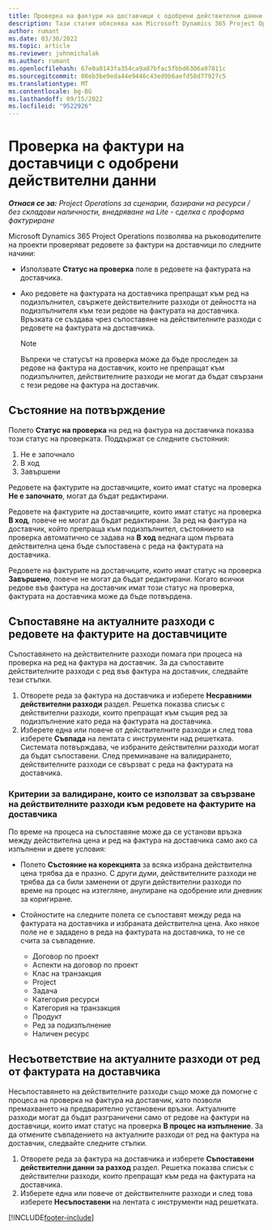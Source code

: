 ```yaml
---
title: Проверка на фактури на доставчици с одобрени действителни данни
description: Тази статия обяснява как Microsoft Dynamics 365 Project Operations позволява на ръководителите на проекти да проверят фактурите на доставчиците с действителните данни, които са одобрени, тъй като изпълнителите са извършили работа и са записали време, както и разходите и материалите, използвани от членовете на екипа на проекта.
author: rumant
ms.date: 03/30/2022
ms.topic: article
ms.reviewer: johnmichalak
ms.author: rumant
ms.openlocfilehash: 67e0a0143fa354ca9a87bfac5fbbd6306a97811c
ms.sourcegitcommit: 08eb3be9eda44e9446c43ed9b6aefd58d77927c5
ms.translationtype: MT
ms.contentlocale: bg-BG
ms.lasthandoff: 09/15/2022
ms.locfileid: "9522926"
---
```

# <a name="verification-of-vendor-invoices-with-approved-actuals"></a>Проверка на фактури на доставчици с одобрени действителни данни

_**Отнася се за:** Project Operations за сценарии, базирани на ресурси / без складови наличности, внедряване на Lite - сделка с проформа фактуриране_

Microsoft Dynamics 365 Project Operations позволява на ръководителите на проекти проверяват редовете за фактури на доставчици по следните начини:

- Използвате **Статус на проверка** поле в редовете на фактурата на доставчика.
- Ако редовете на фактурата на доставчика препращат към ред на подизпълнител, свържете действителните разходи от дейността на подизпълнителя към тези редове на фактурата на доставчика. Връзката се създава чрез съпоставяне на действителните разходи с редовете на фактурата на доставчика.

    > [!NOTE]
    > Въпреки че статусът на проверка може да бъде проследен за редове на фактура на доставчик, които не препращат към подизпълнител, действителните разходи не могат да бъдат свързани с тези редове на фактура на доставчик.

## <a name="verification-status"></a>Състояние на потвърждение

Полето **Статус на проверка** на ред на фактура на доставчика показва този статус на проверката. Поддържат се следните състояния:

1. Не е започнало
2. В ход
3. Завършени

Редовете на фактурите на доставчиците, които имат статус на проверка **Не е започнато**, могат да бъдат редактирани.

Редовете на фактурите на доставчиците, които имат статус на проверка **В ход**, повече не могат да бъдат редактирани. За ред на фактура на доставчик, който препраща към подизпълнител, състоянието на проверка автоматично се задава на **В ход** веднага щом първата действителна цена бъде съпоставена с реда на фактурата на доставчика.

Редовете на фактурите на доставчиците, които имат статус на проверка **Завършено**, повече не могат да бъдат редактирани. Когато всички редове във фактура на доставчик имат този статус на проверка, фактурата на доставчика може да бъде потвърдена.

## <a name="match-cost-actuals-to-vendor-invoice-lines"></a>Съпоставяне на актуалните разходи с редовете на фактурите на доставчиците

Съпоставянето на действителните разходи помага при процеса на проверка на ред на фактура на доставчик. За да съпоставите действителните разходи с ред във фактура на доставчик, следвайте тези стъпки.

1. Отворете реда за фактура на доставчика и изберете **Несравними действителни разходи** раздел. Решетка показва списък с действителни разходи, които препращат към същия ред за подизпълнение като реда на фактурата на доставчика.
2. Изберете една или повече от действителните разходи и след това изберете **Съвпада** на лентата с инструменти над решетката. Системата потвърждава, че избраните действителни разходи могат да бъдат съпоставени. След преминаване на валидирането, действителните разходи се свързват с реда на фактурата на доставчика.

### <a name="validation-criteria-that-are-used-to-link-cost-actuals-to-vendor-invoice-lines"></a>Критерии за валидиране, които се използват за свързване на действителните разходи към редовете на фактурите на доставчика

По време на процеса на съпоставяне може да се установи връзка между действителна цена и ред на фактура на доставчика само ако са изпълнени и двете условия:

- Полето **Състояние на корекцията** за всяка избрана действителна цена трябва да е празно. С други думи, действителните разходи не трябва да са били заменени от други действителни разходи по време на процес на изтегляне, анулиране на одобрение или дневник за коригиране.
- Стойностите на следните полета се съпоставят между реда на фактурата на доставчика и избраната действителна цена. Ако някое поле не е зададено в реда на фактурата на доставчика, то не се счита за съвпадение.

    - Договор по проект
    - Аспекти на договор по проект
    - Клас на транзакция
    - Project
    - Задача
    - Категория ресурси
    - Категория на транзакция
    - Продукт
    - Ред за подизпълнение
    - Наличен ресурс

## <a name="unmatch-cost-actuals-from-a-vendor-invoice-line"></a>Несъответствие на актуалните разходи от ред от фактурата на доставчика

Несъпоставянето на действителните разходи също може да помогне с процеса на проверка на фактура на доставчик, като позволи премахването на предварително установени връзки. Актуалните разходи могат да бъдат разграничени само от редове на фактури на доставчици, които имат статус на проверка **В процес на изпълнение**. За да отмените съвпадението на актуалните разходи от ред на фактура на доставчик, следвайте следните стъпки.

1. Отворете реда за фактура на доставчика и изберете **Съпоставени действителни данни за разход** раздел. Решетка показва списък с действителни разходи, които препращат към реда на фактурата на доставчика.
2. Изберете една или повече от действителните разходи и след това изберете **Несъпоставени** на лентата с инструменти над решетката.

[!INCLUDE[footer-include](../../includes/footer-banner.md)]
